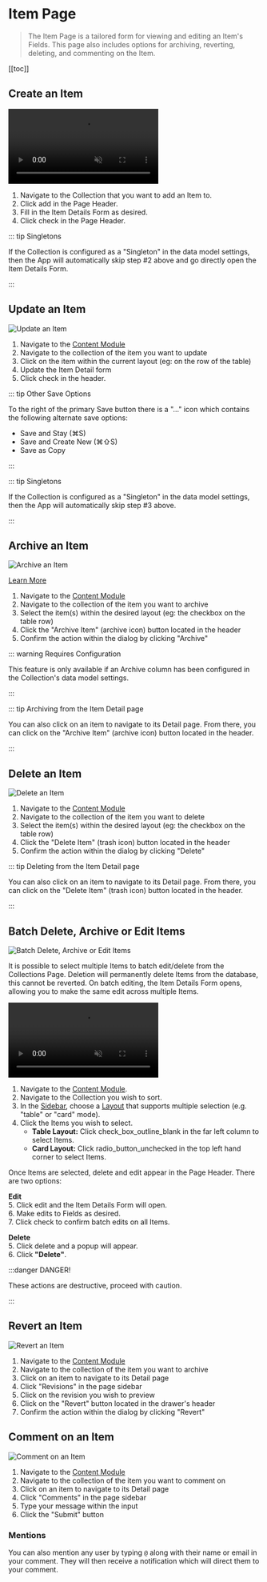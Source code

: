 # Item Page

> The Item Page is a tailored form for viewing and editing an Item's Fields. This page also includes options for
> archiving, reverting, deleting, and commenting on the Item.

[[toc]]

## Create an Item

<video autoplay muted loop controls title="Create an Item">
	<source src="" type="video/mp4" />
</video>

1. Navigate to the Collection that you want to add an Item to.
2. Click <span mi btn>add</span> in the Page Header.
3. Fill in the Item Details Form as desired.
4. Click <span mi btn>check</span> in the Page Header.

::: tip Singletons

If the Collection is configured as a "Singleton" in the data model settings, then the App will automatically skip step
#2 above and go directly open the Item Details Form.

:::

## Update an Item

![Update an Item](image.webp)

1. Navigate to the [Content Module](/app/overview#1.-module-bar)
2. Navigate to the collection of the item you want to update
3. Click on the item within the current layout (eg: on the row of the table)
4. Update the Item Detail form
5. Click <span mi btn>check</span> in the header.

::: tip Other Save Options

To the right of the primary Save button there is a "..." icon which contains the following alternate save options:

- Save and Stay (⌘S)
- Save and Create New (⌘⇧S)
- Save as Copy

:::

::: tip Singletons

If the Collection is configured as a "Singleton" in the data model settings, then the App will automatically skip step
#3 above.

:::

## Archive an Item

![Archive an Item](image.webp)

[Learn More](/app/content-items/#archive-an-item)

1. Navigate to the [Content Module](/app/overview#1.-module-bar)
2. Navigate to the collection of the item you want to archive
3. Select the item(s) within the desired layout (eg: the checkbox on the table row)
4. Click the "Archive Item" (archive icon) button located in the header
5. Confirm the action within the dialog by clicking "Archive"

::: warning Requires Configuration

This feature is only available if an Archive column has been configured in the Collection's data model settings.

:::

::: tip Archiving from the Item Detail page

You can also click on an item to navigate to its Detail page. From there, you can click on the "Archive Item" (archive
icon) button located in the header.

:::

## Delete an Item

![Delete an Item](image.webp)

1. Navigate to the [Content Module](/app/overview#1.-module-bar)
2. Navigate to the collection of the item you want to delete
3. Select the item(s) within the desired layout (eg: the checkbox on the table row)
4. Click the "Delete Item" (trash icon) button located in the header
5. Confirm the action within the dialog by clicking "Delete"

::: tip Deleting from the Item Detail page

You can also click on an item to navigate to its Detail page. From there, you can click on the "Delete Item" (trash
icon) button located in the header.

:::

## Batch Delete, Archive or Edit Items

![Batch Delete, Archive or Edit Items](image.webp)

It is possible to select multiple Items to batch edit/delete from the Collections Page. Deletion will permanently delete
Items from the database, this cannot be reverted. On batch editing, the Item Details Form opens, allowing you to make
the same edit across multiple Items.

<video autoplay muted loop controls title="Batch Edit Items">
	<source src="" type="video/mp4" />
</video>

1. Navigate to the [Content Module](/app/overview/#_1-module-bar).
2. Navigate to the Collection you wish to sort.
3. In the [Sidebar](/app/overview/#_4-sidebar), choose a [Layout](/#adjust-item-layouts) that supports multiple
   selection (e.g. "table" or "card" mode).
4. Click the Items you wish to select.
   - **Table Layout:** Click <span mi icon>check_box_outline_blank</span> in the far left column to select Items.
   - **Card Layout:** Click <span mi icon>radio_button_unchecked</span> in the top left hand corner to select Items.

Once Items are selected, <span mi btn dngr>delete</span> and <span mi btn warning>edit</span> appear in the Page Header.
There are two options:

**Edit**\
5. Click <span mi btn warning>edit</span> and the Item Details Form will open.\
6. Make edits to Fields as desired.\
7. Click <span mi btn>check</span> to confirm batch edits on all Items.

**Delete**\
5. Click <span mi btn dngr>delete</span> and a popup will appear.\
6. Click **"Delete"**.

:::danger DANGER!

These actions are destructive, proceed with caution.

:::

## Revert an Item

![Revert an Item](image.webp)

1. Navigate to the [Content Module](/app/overview#1.-module-bar)
2. Navigate to the collection of the item you want to archive
3. Click on an item to navigate to its Detail page
4. Click "Revisions" in the page sidebar
5. Click on the revision you wish to preview
6. Click on the "Revert" button located in the drawer's header
7. Confirm the action within the dialog by clicking "Revert"

## Comment on an Item

![Comment on an Item](image.webp)

1. Navigate to the [Content Module](/app/overview#1.-module-bar)
2. Navigate to the collection of the item you want to comment on
3. Click on an item to navigate to its Detail page
4. Click "Comments" in the page sidebar
5. Type your message within the input
6. Click the "Submit" button

### Mentions

You can also mention any user by typing `@` along with their name or email in your comment. They will then receive a
notification which will direct them to your comment.
